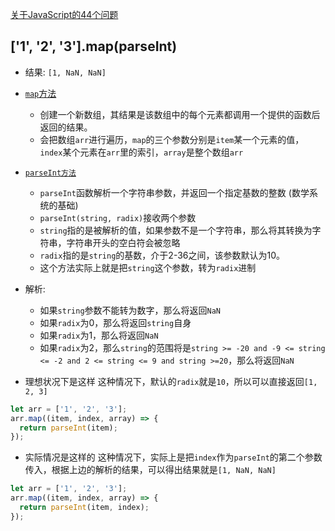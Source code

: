 [关于JavaScript的44个问题](http://javascript-puzzlers.herokuapp.com/?tdsourcetag=s_pctim_aiomsg)
## ['1', '2', '3'].map(parseInt)

+ 结果: `[1, NaN, NaN]`
+ [`map`方法](https://developer.mozilla.org/zh-CN/docs/Web/JavaScript/Reference/Global_Objects/Array/map)
  + 创建一个新数组，其结果是该数组中的每个元素都调用一个提供的函数后返回的结果。
  + 会把数组`arr`进行遍历，`map`的三个参数分别是`item`某一个元素的值，`index`某个元素在`arr`里的索引，`array`是整个数组`arr`
+ [`parseInt方法`](https://developer.mozilla.org/zh-CN/docs/Web/JavaScript/Reference/Global_Objects/parseInt)
  + `parseInt`函数解析一个字符串参数，并返回一个指定基数的整数 (数学系统的基础)
  + `parseInt(string, radix)`接收两个参数
  + `string`指的是被解析的值，如果参数不是一个字符串，那么将其转换为字符串，字符串开头的空白符会被忽略
  + `radix`指的是`string`的基数，介于2-36之间，该参数默认为10。
  + 这个方法实际上就是把`string`这个参数，转为`radix`进制
+ 解析:
  + 如果`string`参数不能转为数字，那么将返回`NaN`
  + 如果`radix`为0，那么将返回`string`自身
  + 如果`radix`为1，那么将返回`NaN`
  + 如果`radix`为2，那么`string`的范围将是`string >= -20 and -9 <= string <= -2 and 2 <= string <= 9 and string >=20`，那么将返回`NaN`

+ 理想状况下是这样
这种情况下，默认的`radix`就是`10`，所以可以直接返回`[1, 2, 3]`

```javascript
let arr = ['1', '2', '3'];
arr.map((item, index, array) => {
  return parseInt(item);
});
```

+ 实际情况是这样的
这种情况下，实际上是把`index`作为`parseInt`的第二个参数传入，根据上边的解析的结果，可以得出结果就是`[1, NaN, NaN]`
```javascript
let arr = ['1', '2', '3'];
arr.map((item, index, array) => {
  return parseInt(item, index);
});
```
